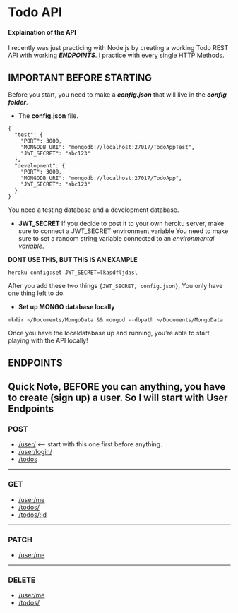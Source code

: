 # Todo API



#### Explaination of the API
I recently was just practicing with Node.js by creating a working Todo  REST API with working **_ENDPOINTS_**.
I practice with every single HTTP Methods.

## IMPORTANT BEFORE STARTING

Before you start, you need to make a **_config.json_** that will live in the **_config folder_**.

- The **config.json** file.
```
{
  "test": {
    "PORT": 3000,
    "MONGODB_URI": "mongodb://localhost:27017/TodoAppTest",
    "JWT_SECRET": "abc123"
  },
  "development": {
    "PORT": 3000,
    "MONGODB_URI": "mongodb://localhost:27017/TodoApp",
    "JWT_SECRET": "abc123"
  }
}
```

You need a testing database and a development database. 


- **JWT_SECRET**
If you decide to post it to your own heroku server, make sure to connect a JWT_SECRET environment variable
You need to make sure to set a random string variable connected to an _environmental variable_. 

__DONT USE THIS, BUT THIS IS AN EXAMPLE__

``` heroku config:set JWT_SECRET=lkasdfljdasl ```

After you add these two things ```{JWT_SECRET, config.json}```, You only have one thing left to do.


- **Set up MONGO database locally**

```mkdir ~/Documents/MongoData && mongod --dbpath ~/Documents/MongoData```

Once you have the localdatabase up and running, you're able to start playing with the API locally!


## ENDPOINTS
Quick Note, BEFORE you can anything, you have to create (sign up) a user. So I will start with User Endpoints
--------------------------------
### POST
- [/user/](https://github.com/ethanbonin/Node-ToDo-Api/wiki/POST------%5Cuser-%5C) <-- start with this one first before anything.
- [/user/login/](https://github.com/ethanbonin/Node-ToDo-Api/wiki/POST-user-login)
- [/todos](https://github.com/ethanbonin/Node-ToDo-Api/wiki/POST-todos)
--------------------------------
### GET
- [/user/me](https://github.com/ethanbonin/Node-ToDo-Api/wiki/GET-user--me)
- [/todos/](https://github.com/ethanbonin/Node-ToDo-Api/wiki/GET-todos)
- [/todos/:id](https://github.com/ethanbonin/Node-ToDo-Api/wiki/GET--todos-:id)
--------------------------------
### PATCH
- [/user/me](https://github.com/ethanbonin/Node-ToDo-Api/wiki/PATCH--todos-:id)
--------------------------------
### DELETE
- [/user/me](https://github.com/ethanbonin/Node-ToDo-Api/wiki/DELETE--todos-:id)
- [/todos/](https://github.com/ethanbonin/Node-ToDo-Api/wiki/DELTE--users-me-token)
